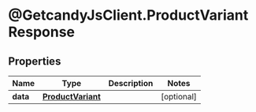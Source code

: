 # @GetcandyJsClient.ProductVariantResponse

## Properties

Name | Type | Description | Notes
------------ | ------------- | ------------- | -------------
**data** | [**ProductVariant**](ProductVariant.md) |  | [optional] 


